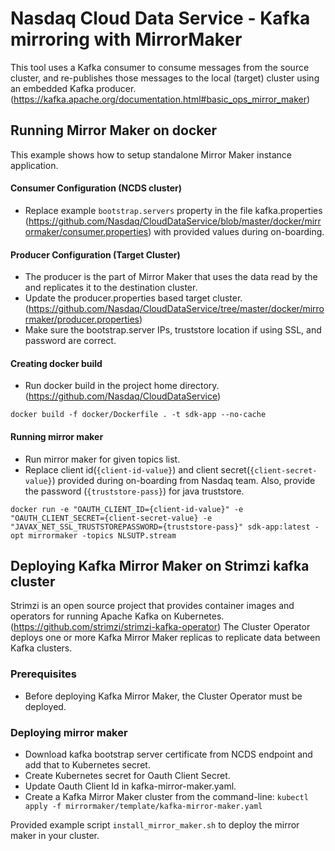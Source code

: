# Nasdaq Cloud Data Service - Kafka mirroring with MirrorMaker
This tool uses a Kafka consumer to consume messages from the source cluster, and re-publishes those messages to the local (target) cluster using an embedded Kafka producer. (https://kafka.apache.org/documentation.html#basic_ops_mirror_maker)

## Running Mirror Maker on docker
This example shows how to setup standalone Mirror Maker instance application. 

#### Consumer Configuration (NCDS cluster)
- Replace example `bootstrap.servers` property in the file kafka.properties (https://github.com/Nasdaq/CloudDataService/blob/master/docker/mirrormaker/consumer.properties) with provided values during on-boarding. 

#### Producer Configuration (Target Cluster)
- The producer is the part of Mirror Maker that uses the data read by the and replicates it to the destination cluster.
- Update the producer.properties based target cluster. (https://github.com/Nasdaq/CloudDataService/tree/master/docker/mirrormaker/producer.properties)
- Make sure the bootstrap.server IPs, truststore location if using SSL, and password are correct.

#### Creating docker build
- Run docker build in the project home directory. (https://github.com/Nasdaq/CloudDataService) 

```
docker build -f docker/Dockerfile . -t sdk-app --no-cache
```

#### Running mirror maker
- Run mirror maker for given topics list.
- Replace client id(`{client-id-value}`) and client secret(`{client-secret-value}`) provided during on-boarding from Nasdaq team. Also, provide the password (`{truststore-pass}`) for java truststore.

```
docker run -e "OAUTH_CLIENT_ID={client-id-value}" -e "OAUTH_CLIENT_SECRET={client-secret-value} -e "JAVAX_NET_SSL_TRUSTSTOREPASSWORD={truststore-pass}" sdk-app:latest -opt mirrormaker -topics NLSUTP.stream
```

## Deploying Kafka Mirror Maker on Strimzi kafka cluster
Strimzi is an open source project that provides container images and operators for running Apache Kafka on Kubernetes.(https://github.com/strimzi/strimzi-kafka-operator)
The Cluster Operator deploys one or more Kafka Mirror Maker replicas to replicate data between Kafka clusters. 

### Prerequisites 
- Before deploying Kafka Mirror Maker, the Cluster Operator must be deployed.

### Deploying mirror maker
- Download kafka bootstrap server certificate from NCDS endpoint and add that to Kubernetes secret.
- Create Kubernetes secret for Oauth Client Secret.
- Update Oauth Client Id in kafka-mirror-maker.yaml.
- Create a Kafka Mirror Maker cluster from the command-line:
    ```kubectl apply -f mirrormaker/template/kafka-mirror-maker.yaml```

Provided example script `install_mirror_maker.sh` to deploy the mirror maker in your cluster.
